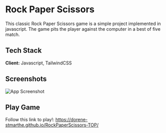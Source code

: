 # Rock Paper Scissors
This classic Rock Paper Scissors game is a simple project implemented in javascript. The game pits the player against the computer in a best of five match.


## Tech Stack
**Client:** Javascript, TailwindCSS


## Screenshots

![App Screenshot](https://via.placeholder.com/468x300?text=App+Screenshot+Here)

## Play Game
Follow this link to play!: https://dorene-stmarthe.github.io/RockPaperScissors-TOP/